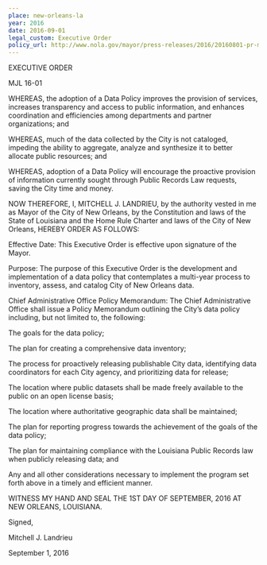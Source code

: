 ```yaml
---
place: new-orleans-la
year: 2016
date: 2016-09-01
legal_custom: Executive Order
policy_url: http://www.nola.gov/mayor/press-releases/2016/20160801-pr-mayor-signs-executive-order-on-open-da/
---
```


<p>EXECUTIVE ORDER</p><p>MJL 16-01</p><p>WHEREAS, the adoption of a Data Policy improves the provision of services, increases transparency and access to public information, and enhances coordination and efficiencies among departments and partner organizations; and</p><p>WHEREAS, much of the data collected by the City is not cataloged, impeding the ability to aggregate, analyze and synthesize it to better allocate public resources; and</p><p>WHEREAS, adoption of a Data Policy will encourage the proactive provision of information currently sought through Public Records Law requests, saving the City time and money.</p><p>NOW THEREFORE, I, MITCHELL J. LANDRIEU, by the authority vested in me as Mayor of the City of New Orleans, by the Constitution and laws of the State of Louisiana and the Home Rule Charter and laws of the City of New Orleans, HEREBY ORDER AS FOLLOWS:</p><p>Effective Date: This Executive Order is effective upon signature of the Mayor.</p><p>Purpose: The purpose of this Executive Order is the development and implementation of a data policy that contemplates a multi-year process to inventory, assess, and catalog City of New Orleans data.</p><p>Chief Administrative Office Policy Memorandum: The Chief Administrative Office shall issue a Policy Memorandum outlining the City’s data policy including, but not limited to, the following:</p><p>The goals for the data policy;</p><p>The plan for creating a comprehensive data inventory;</p><p>The process for proactively releasing publishable City data, identifying data coordinators for each City agency, and prioritizing data for release;</p><p>The location where public datasets shall be made freely available to the public on an open license basis;</p><p>The location where authoritative geographic data shall be maintained;</p><p>The plan for reporting progress towards the achievement of the goals of the data policy;</p><p>The plan for maintaining compliance with the Louisiana Public Records law when publicly releasing data; and</p><p>Any and all other considerations necessary to implement the program set forth above in a timely and efficient manner.</p><p>WITNESS MY HAND AND SEAL THE 1ST DAY OF SEPTEMBER, 2016 AT NEW ORLEANS, LOUISIANA.</p><p>Signed,</p><p>Mitchell J. Landrieu</p><p>September 1, 2016</p>
